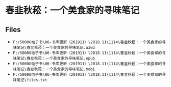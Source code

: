 # 春韭秋菘：一个美食家的寻味笔记

## Files

- `F:/5000G电子书\06-书库更新（201911）\2018.11\1114\春韭秋菘：一个美食家的寻味笔记\春韭秋菘：一个美食家的寻味笔记.azw3`
- `F:/5000G电子书\06-书库更新（201911）\2018.11\1114\春韭秋菘：一个美食家的寻味笔记\春韭秋菘：一个美食家的寻味笔记.epub`
- `F:/5000G电子书\06-书库更新（201911）\2018.11\1114\春韭秋菘：一个美食家的寻味笔记\春韭秋菘：一个美食家的寻味笔记.mobi`
- `F:/5000G电子书\06-书库更新（201911）\2018.11\1114\春韭秋菘：一个美食家的寻味笔记\files.txt`
